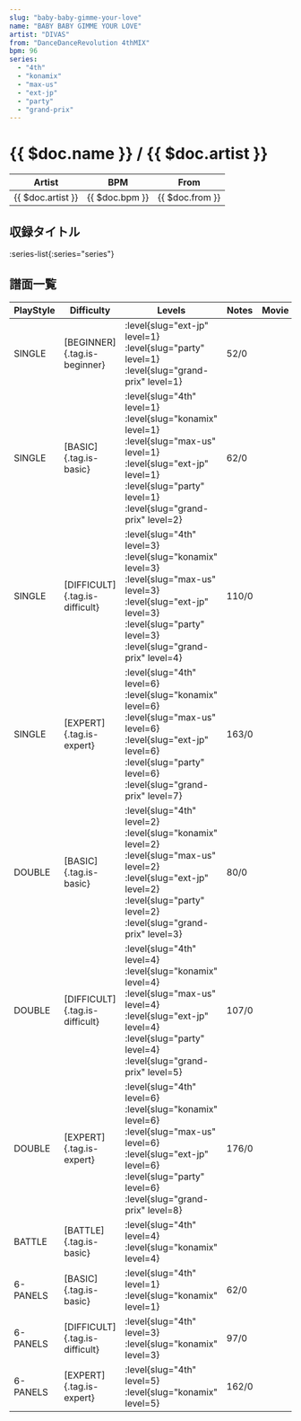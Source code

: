 ```yaml
---
slug: "baby-baby-gimme-your-love"
name: "BABY BABY GIMME YOUR LOVE"
artist: "DIVAS"
from: "DanceDanceRevolution 4thMIX"
bpm: 96
series:
  - "4th"
  - "konamix"
  - "max-us"
  - "ext-jp"
  - "party"
  - "grand-prix"
---
```


# {{ $doc.name }} / {{ $doc.artist }}

|Artist|BPM|From|
|------|---|----|
|{{ $doc.artist }}|{{ $doc.bpm }}|{{ $doc.from }}|

## 収録タイトル

:series-list{:series="series"}

## 譜面一覧

|PlayStyle|Difficulty|Levels|Notes|Movie|
|---------|----------|------|-----|-----|
|SINGLE|[BEGINNER]{.tag.is-beginner}|<div class="field is-grouped is-grouped-multiline"> :level{slug="ext-jp" level=1} :level{slug="party" level=1} :level{slug="grand-prix" level=1}</div>|52/0||
|SINGLE|[BASIC]{.tag.is-basic}|<div class="field is-grouped is-grouped-multiline"> :level{slug="4th" level=1} :level{slug="konamix" level=1} :level{slug="max-us" level=1} :level{slug="ext-jp" level=1} :level{slug="party" level=1} :level{slug="grand-prix" level=2}</div>|62/0||
|SINGLE|[DIFFICULT]{.tag.is-difficult}|<div class="field is-grouped is-grouped-multiline"> :level{slug="4th" level=3} :level{slug="konamix" level=3} :level{slug="max-us" level=3} :level{slug="ext-jp" level=3} :level{slug="party" level=3} :level{slug="grand-prix" level=4}</div>|110/0||
|SINGLE|[EXPERT]{.tag.is-expert}|<div class="field is-grouped is-grouped-multiline"> :level{slug="4th" level=6} :level{slug="konamix" level=6} :level{slug="max-us" level=6} :level{slug="ext-jp" level=6} :level{slug="party" level=6} :level{slug="grand-prix" level=7}</div>|163/0||
|DOUBLE|[BASIC]{.tag.is-basic}|<div class="field is-grouped is-grouped-multiline"> :level{slug="4th" level=2} :level{slug="konamix" level=2} :level{slug="max-us" level=2} :level{slug="ext-jp" level=2} :level{slug="party" level=2} :level{slug="grand-prix" level=3}</div>|80/0||
|DOUBLE|[DIFFICULT]{.tag.is-difficult}|<div class="field is-grouped is-grouped-multiline"> :level{slug="4th" level=4} :level{slug="konamix" level=4} :level{slug="max-us" level=4} :level{slug="ext-jp" level=4} :level{slug="party" level=4} :level{slug="grand-prix" level=5}</div>|107/0||
|DOUBLE|[EXPERT]{.tag.is-expert}|<div class="field is-grouped is-grouped-multiline"> :level{slug="4th" level=6} :level{slug="konamix" level=6} :level{slug="max-us" level=6} :level{slug="ext-jp" level=6} :level{slug="party" level=6} :level{slug="grand-prix" level=8}</div>|176/0||
|BATTLE|[BATTLE]{.tag.is-basic}|<div class="field is-grouped is-grouped-multiline"> :level{slug="4th" level=4} :level{slug="konamix" level=4}</div>|||
|6-PANELS|[BASIC]{.tag.is-basic}|<div class="field is-grouped is-grouped-multiline"> :level{slug="4th" level=1} :level{slug="konamix" level=1}</div>|62/0||
|6-PANELS|[DIFFICULT]{.tag.is-difficult}|<div class="field is-grouped is-grouped-multiline"> :level{slug="4th" level=3} :level{slug="konamix" level=3}</div>|97/0||
|6-PANELS|[EXPERT]{.tag.is-expert}|<div class="field is-grouped is-grouped-multiline"> :level{slug="4th" level=5} :level{slug="konamix" level=5}</div>|162/0||
